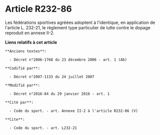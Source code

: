 # Article R232-86

Les fédérations sportives agréées adoptent à l'identique, en application de l'article L. 232-21, le règlement type
particulier de lutte contre le dopage reproduit en annexe II-2.

**Liens relatifs à cet article**

	**Anciens textes**:

	  - Décret n°2006-1768 du 23 décembre 2006 - art. 1 (Ab)

	**Codifié par**:

	  - Décret n°2007-1133 du 24 juillet 2007

	**Modifié par**:

	  - Décret n°2016-84 du 29 janvier 2016 - art. 1

	**Cité par**:

	  - Code du sport. - art. Annexe II-2 à l'article R232-86 (V)

	**Cite**:

	  - Code du sport. - art. L232-21
